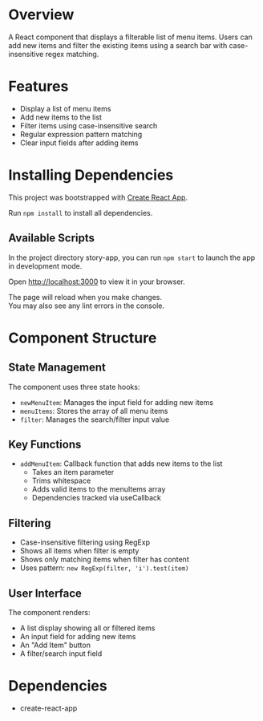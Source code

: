 # Overview

A React component that displays a filterable list of menu items. Users can add new items and filter the existing items using a search bar with case-insensitive regex matching.

# Features

- Display a list of menu items
- Add new items to the list
- Filter items using case-insensitive search
- Regular expression pattern matching
- Clear input fields after adding items

# Installing Dependencies

This project was bootstrapped with [Create React App](https://github.com/facebook/create-react-app).

Run `npm install` to install all dependencies.

## Available Scripts

In the project directory story-app, you can run `npm start` to launch the app in development mode.

Open [http://localhost:3000](http://localhost:3000) to view it in your browser.

The page will reload when you make changes.\
You may also see any lint errors in the console.

# Component Structure

## State Management

The component uses three state hooks:
- `newMenuItem`: Manages the input field for adding new items
- `menuItems`: Stores the array of all menu items
- `filter`: Manages the search/filter input value

## Key Functions

- `addMenuItem`: Callback function that adds new items to the list
  - Takes an item parameter
  - Trims whitespace
  - Adds valid items to the menuItems array
  - Dependencies tracked via useCallback

## Filtering

- Case-insensitive filtering using RegExp
- Shows all items when filter is empty
- Shows only matching items when filter has content
- Uses pattern: `new RegExp(filter, 'i').test(item)`

## User Interface

The component renders:

- A list display showing all or filtered items
- An input field for adding new items
- An "Add Item" button
- A filter/search input field

# Dependencies

- create-react-app

